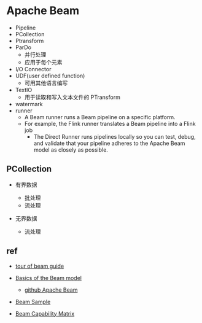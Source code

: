 # Apache Beam
+ Pipeline
+ PCollection
+ Ptransform
+ ParDo
    + 并行处理
    + 应用于每个元素
+ I/O Connector
+ UDF(user defined function)
    + 可用其他语言编写
+ TextIO
    + 用于读取和写入文本文件的 PTransform
+ watermark
+ runner
    + A Beam runner runs a Beam pipeline on a specific platform.
    + For example, the Flink runner translates a Beam pipeline into a Flink job
        + The Direct Runner runs pipelines locally so you can test, debug, and validate that your pipeline adheres to the Apache Beam model as closely as possible.

## PCollection
+ 有界数据
    + 批处理
    + 流处理

+ 无界数据
    + 流处理

## ref
+ [tour of beam guide](https://tour.beam.apache.org/tour/java/introduction/guide)

+ [Basics of the Beam model](https://beam.apache.org/documentation/basics/)
    + [github Apache Beam](https://github.com/apache/beam)

+ [Beam Sample](https://github.com/takidau/streamingbook/blob/master/src/main/java/net/streamingbook/BeamModel.java)

<!-- runner -->
+ [Beam Capability Matrix](https://beam.apache.org/documentation/runners/capability-matrix/)
